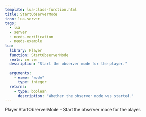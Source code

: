 ```yaml
---
template: lua-class-function.html
title: StartObserverMode
icon: lua-server
tags:
  - lua
  - server
  - needs-verification
  - needs-example
lua:
  library: Player
  function: StartObserverMode
  realm: server
  description: "Start the observer mode for the player."
  
  arguments:
    - name: "mode"
      type: integer
  returns:
    - type: boolean
      description: "Whether the observer mode was started."
---
```


<div class="lua__search__keywords">
Player:StartObserverMode &#x2013; Start the observer mode for the player.
</div>
